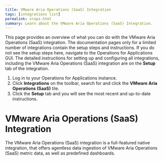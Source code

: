 ```yaml
---
title: VMware Aria Operations (SaaS) Integration
tags: [integrations list]
permalink: vrops.html
summary: Learn about the VMware Aria Operations (SaaS) Integration.
---
```


This page provides an overview of what you can do with the VMware Aria Operations (SaaS) integration. The documentation pages only for a limited number of integrations contain the setup steps and instructions. If you do not see the setup steps here, navigate to the Operations for Applications GUI. The detailed instructions for setting up and configuring all integrations, including the VMware Aria Operations (SaaS) integration are on the **Setup** tab of the integration.

1. Log in to your Operations for Applications instance. 
2. Click **Integrations** on the toolbar, search for and click the **VMware Aria Operations (SaaS)** tile. 
3. Click the **Setup** tab and you will see the most recent and up-to-date instructions.

# VMware Aria Operations (SaaS) Integration

The VMware Aria Operations (SaaS) integration is a full-featured native integration, that offers agentless data ingestion of VMware Aria Operations (SaaS) metric data, as well as predefined dashboards.



